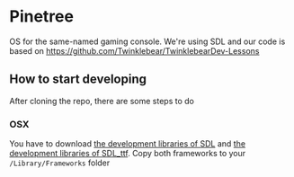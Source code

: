 # Pinetree
OS for the same-named gaming console. We're using SDL and our code is based on https://github.com/Twinklebear/TwinklebearDev-Lessons
## How to start developing
After cloning the repo, there are some steps to do
### OSX
You have to download [the development libraries of SDL](https://www.libsdl.org/release/SDL2-2.0.3.dmg) and [the development libraries of SDL_ttf](https://www.libsdl.org/projects/SDL_ttf/release/SDL2_ttf-2.0.12.dmg). Copy both frameworks to your `/Library/Frameworks` folder
